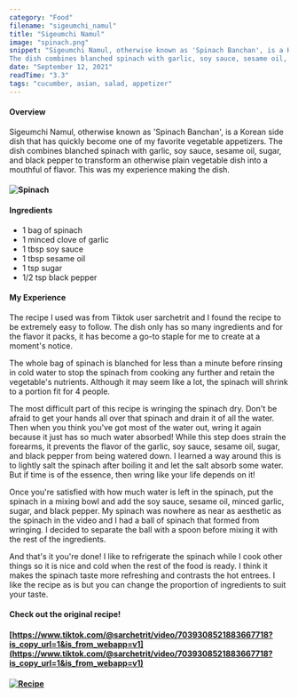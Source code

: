 ```yaml
---
category: "Food"
filename: "sigeumchi_namul"
title: "Sigeumchi Namul"
image: "spinach.png"
snippet: "Sigeumchi Namul, otherwise known as 'Spinach Banchan', is a Korean side dish that has quickly become one of my favorite vegetable appetizers.
The dish combines blanched spinach with garlic, soy sauce, sesame oil, sugar, and black pepper to transform an otherwise plain vegetable dish into a mouthful of flavor."
date: "September 12, 2021"
readTime: "3.3"
tags: "cucumber, asian, salad, appetizer" 
---
```

#### Overview
 Sigeumchi Namul, otherwise known as 'Spinach Banchan', is a Korean side dish that has quickly become one of my favorite vegetable appetizers.
The dish combines blanched spinach with garlic, soy sauce, sesame oil, sugar, and black pepper to transform an otherwise plain vegetable dish into a mouthful of flavor. This was my experience making the dish.

#### ![Spinach](/images/food/spinach.png)

#### Ingredients
- 1 bag of spinach
- 1 minced clove of garlic
- 1 tbsp soy sauce
- 1 tbsp sesame oil
- 1 tsp sugar
- 1/2 tsp black pepper
  
#### My Experience
The recipe I used was from Tiktok user sarchetrit and I found the recipe to be extremely easy to follow. The dish only has so many ingredients and for the flavor it packs, it has become a go-to staple for me to create at a moment's notice. 

The whole bag of spinach is blanched for less than a minute before rinsing in cold water to stop the spinach from cooking any further and retain the vegetable's nutrients. Although it may seem like a lot, the spinach will shrink to a portion fit for 4 people.

The most difficult part of this recipe is wringing the spinach dry. Don't be afraid to get your hands all over that spinach and drain it of all the water. Then when you think you've got most of the water out, wring it again because it just has so much water absorbed! While this step does strain the forearms, it prevents the flavor of the garlic, soy sauce, sesame oil, sugar, and black pepper from being watered down. I learned a way around this is to lightly salt the spinach after boiling it and let the salt absorb some water. But if time is of the essence, then wring like your life depends on it!

Once you're satisfied with how much water is left in the spinach, put the spinach in a mixing bowl and add the soy sauce, sesame oil, minced garlic, sugar, and black pepper. My spinach was nowhere as near as aesthetic as the spinach in the video and I had a ball of spinach that formed from wringing. I decided to separate the ball with a spoon before mixing it with the rest of the ingredients.

And that's it you're done! I like to refrigerate the spinach while I cook other things so it is nice and cold when the rest of the food is ready. I think it makes the spinach taste more refreshing and contrasts the hot entrees. I like the recipe as is but you can change the proportion of ingredients to suit your taste.


#### Check out the original recipe!
#### [https://www.tiktok.com/@sarchetrit/video/7039308521883667718?is_copy_url=1&is_from_webapp=v1](https://www.tiktok.com/@sarchetrit/video/7039308521883667718?is_copy_url=1&is_from_webapp=v1)

#### [![Recipe](/images/food/spinachVideo.png)](https://www.tiktok.com/@sarchetrit/video/7039308521883667718?is_copy_url=1&is_from_webapp=v1  "Video")